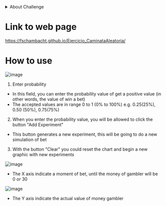<details>
<summary>About Challenge</summary>

# Ejercicio_CaminataAleatoria
En este ejercicio veremos cómo hacer una simulación de una caminata aleatoria.
## Descripción
Para este ejercicio estarémos viendo de manera básica cómo se puede simular una caminata aleatoria. Imagina una caminata aleatoria, como un punto (x,y) en el plano el cuál puede moverse en el siguiente momento x+1 a los puntos y+1 o y-1 con una probabilidad p y 1-p respectivamente, es decir que va dando pasos de 1 hacia un lado u otro en cada momento basado en una probabilidad. Ahora, lo que tú tendrás que hacer es simular esto, imagina un apostador que empieza en el momento 0 con $20 y para el siguiente momento apuesta 1 de sus 20 con otra persona, si pierde, entonces en el momento 1 tendría $19, si gana, entonces tendría $21. Si suponemos que tiene el 50% de probabilidades de ganar o perder, entonces crea una gráfica donde puedas ver el resultado de esta interacción y termine hasta que el apostador se quede sin dinero o llegue a $30. Ahora repite este experimento muchas veces y responde ¿Cuántas veces llegó a cero sin que haya llegado a $30? ¿Cómo cambia tu resultado si ahora el apostador tiene 51% de probabilidades de perder?

## Bonus
Expande tu código de tal manera que ahora el movimiento aleatorio igual se vea reflejado en x (En este caso no podemos semejar este movimiento a las apuestas, pero sin embargo se parece más al movimiento de una partícula en dos dimensiones)

</details>

# Link to web page
https://fschambacht.github.io/Ejercicio_CaminataAleatoria/
# How to use
![image](https://user-images.githubusercontent.com/82744806/147016540-d7c207bb-15cf-4b86-8567-a9c426751fa8.png)
1. Enter probability
  - In this field, you can enter the probability value of get a positive value (in other words, the value of win a bet)
  - The accepted values are in range 0 to 1 (0% to 100%) e.g. 0.25(25%), 0.50 (50%), 0.75(75%)
2. When you enter the probability value, you will be allowed to click the button "Add Experiment"
  - This button generates a new experiment, this will be going to do a new simulation of  bet
3. With the button "Clear" you could reset the chart and begin a new graphic with new experiments

![image](https://user-images.githubusercontent.com/82744806/147017091-4c198466-7293-4212-aaf6-de841287067f.png)
- The X axis indicate a moment of bet, until the money of gambler will be 0 or 30

![image](https://user-images.githubusercontent.com/82744806/147017178-c4efb937-36c3-4be4-8a78-76392b9e4778.png)
- The Y axis indicate the actual value of money gambler
